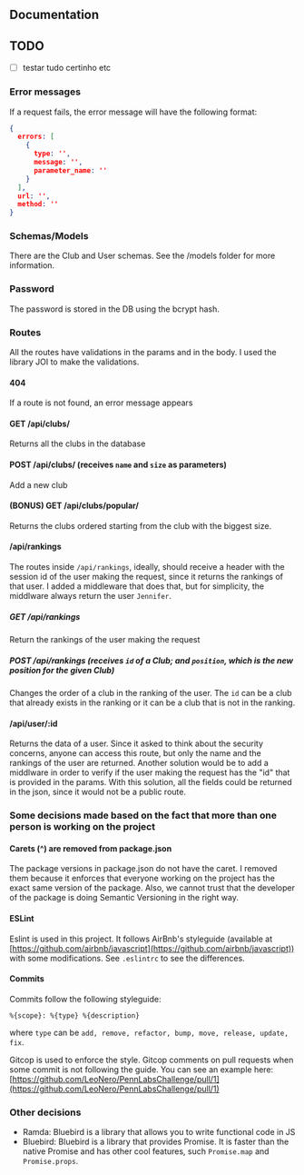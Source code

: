 ## Documentation


## TODO
 - [ ] testar tudo certinho etc


### Error messages
If a request fails, the error message will have the following format:
```json
{
  errors: [
    {
      type: '',
      message: '',
      parameter_name: ''
    }
  ],
  url: '',
  method: ''
}
```

### Schemas/Models
There are the Club and User schemas. See the /models folder for more
information.

### Password
The password is stored in the DB using the bcrypt hash.

### Routes
All the routes have validations in the params and in the body. I used the library JOI
to make the validations.

#### 404
If a route is not found, an error message appears

#### GET /api/clubs/
Returns all the clubs in the database

#### POST /api/clubs/ (receives `name` and `size` as parameters)
Add a new club

#### (BONUS) GET /api/clubs/popular/
Returns the clubs ordered starting from the club with the biggest size.

#### /api/rankings
The routes inside `/api/rankings`, ideally, should receive a header
with the session id of the user making the request, since it returns the rankings
of that user. I added a middleware that does that, but for simplicity, the middlware
always return the user `Jennifer`.

##### GET /api/rankings
Return the rankings of the user making the request

##### POST /api/rankings (receives `id` of a Club; and `position`, which is the new position for the given Club)
Changes the order of a club in the ranking of the user. The `id` can be a club that already exists
in the ranking or it can be a club that is not in the ranking.

#### /api/user/:id
Returns the data of a user.
Since it asked to think about the security concerns, anyone can access this route, but only
the name and the rankings of the user are returned.
Another solution would be to add a middlware in order to verify if the user making
the request has the "id" that is provided in the params. With this solution, all the fields
could be returned in the json, since it would not be a public route.


### Some decisions made based on the fact that more than one person is working on the project
#### Carets (^) are removed from package.json
The package versions in package.json do not have the caret. I removed them
because it enforces that everyone working on the project has the exact same
version of the package. Also, we cannot trust that the developer of the package
is doing Semantic Versioning in the right way.

#### ESLint
Eslint is used in this project. It follows AirBnb's styleguide (available at [https://github.com/airbnb/javascript](https://github.com/airbnb/javascript)) with
some modifications. See `.eslintrc` to see the differences.

#### Commits
Commits follow the following styleguide:
```
%{scope}: %{type} %{description}
```
where `type` can be `add, remove, refactor, bump, move, release, update, fix`.

Gitcop is used to enforce the style. Gitcop comments on pull requests
when some commit is not following the guide. You can see
an example here: [https://github.com/LeoNero/PennLabsChallenge/pull/1](https://github.com/LeoNero/PennLabsChallenge/pull/1)


### Other decisions
- Ramda: Bluebird is a library that allows you to write functional code in JS
- Bluebird: Bluebird is a library that provides Promise. It is faster than the native
Promise and has other cool features, such `Promise.map` and `Promise.props`.

